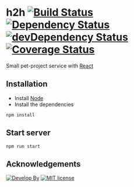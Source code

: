 h2h [![Build Status](https://travis-ci.org/zoobestik/h2h.svg?branch=dev)](https://travis-ci.org/zoobestik/h2h) [![Dependency Status](https://david-dm.org/zoobestik/h2h.svg)](https://david-dm.org/zoobestik/h2h) [![devDependency Status](https://david-dm.org/zoobestik/h2h/dev-status.svg)](https://david-dm.org/zoobestik/h2h#info=devDependencies) [![Coverage Status](https://coveralls.io/repos/zoobestik/h2h/badge.svg)](https://coveralls.io/r/zoobestik/h2h)
===========

Small pet-project service with [React](https://facebook.github.io/react/)

## Installation

- Install [Node](http://nodejs.org/download/)
- Install the dependencies

```
npm install
```

## Start server
```
npm run start
```

## Acknowledgements
[![Develop By](https://img.shields.io/badge/develop%20by-zoobestik-blue.svg?style=flat)](https://ru.linkedin.com/in/kbchernenko) [![MIT license](http://img.shields.io/badge/license-MIT-brightgreen.svg)](http://opensource.org/licenses/MIT)
